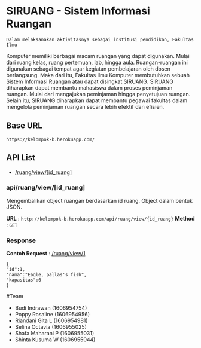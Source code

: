 # SIRUANG - Sistem Informasi Ruangan

	Dalam melaksanakan aktivitasnya sebagai institusi pendidikan, Fakultas Ilmu
Komputer memiliki berbagai macam ruangan yang dapat digunakan. Mulai dari ruang kelas, ruang pertemuan, lab, hingga aula. Ruangan-ruangan ini digunakan sebagai tempat agar kegiatan pembelajaran oleh dosen berlangsung. Maka dari itu, Fakultas Ilmu Komputer membutuhkan sebuah Sistem Informasi Ruangan atau dapat disingkat SIRUANG. SIRUANG diharapkan dapat membantu mahasiswa dalam proses peminjaman ruangan. Mulai dari mengajukan peminjaman hingga penyetujuan ruangan. Selain itu, SIRUANG diharapkan dapat membantu pegawai fakultas dalam mengelola peminjaman ruangan secara lebih efektif dan efisien.

## Base URL

```
https://kelompok-b.herokuapp.com/
```

## API List


- [/ruang/view/[id_ruang]](#ruang-view-id_ruang)


### api/ruang/view/[id_ruang]

Mengembalikan object ruangan berdasarkan id ruang. Object dalam bentuk JSON.

**URL** : `http://kelompok-b.herokuapp.com/api/ruang/view/{id_ruang}`
**Method** : `GET`


### Response

**Contoh Request** : [/ruang/view/1](http://kelompok-b.herokuapp.com/api/ruang/view/1)

```
{
"id":1,
"nama":"Eagle, pallas's fish",
"kapasitas":6
}
```

#Team

* Budi Indrawan (1606954754)
* Poppy Rosaline (1606954956)
* Riandani Gita L (1606954981)
* Selina Octavia (1606955025)
* Shafa Maharani P (1606955031)
* Shinta Kusuma W (1606955044)

